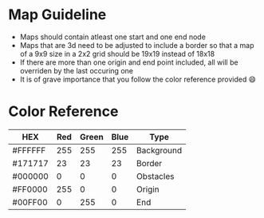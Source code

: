 # Map Guideline
* Maps should contain atleast one start and one end node
* Maps that are 3d need to be adjusted to include a border so that a map of a 9x9 size in a 2x2 grid should be 19x19 instead of 18x18
* If there are more than one origin and end point included, all will be overriden by the last occuring one
* It is of grave importance that you follow the color reference provided :smile:

# Color Reference
| HEX    | Red    | Green  | Blue   | Type   |
| ------ | ------ | ------ | ------ | ------ |
| #FFFFFF | 255 | 255 | 255 | Background |
| #171717 | 23  | 23  | 23  | Border |
| #000000 | 0   | 0   | 0   | Obstacles |
| #FF0000 | 255 | 0   | 0   | Origin |
| #00FF00 | 0   | 255 | 0   | End |

